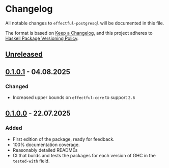 # Changelog

All notable changes to `effectful-postgresql` will be documented in this file.

The format is based on [Keep a Changelog](https://keepachangelog.com/en/1.1.0/),
and this project adheres to [Haskell Package Versioning Policy](https://pvp.haskell.org).

## [Unreleased]

## [0.1.0.1] - 04.08.2025

### Changed

- Increased upper bounds on `effectful-core` to support `2.6`

## [0.1.0.0] - 22.07.2025

### Added

- First edition of the package, ready for feedback.
- 100% documentation coverage.
- Reasonably detailed READMEs
- CI that builds and tests the packages for each version of GHC in the `tested-with` field.

[unreleased]: https://github.com/fpringle/effectful-postgresql/compare/v0.1.0.1...HEAD
[0.1.0.1]: https://github.com/fpringle/effectful-postgresql/releases/tag/v0.1.0.1
[0.1.0.0]: https://github.com/fpringle/effectful-postgresql/releases/tag/v0.1.0.0
